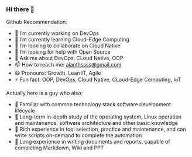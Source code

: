 ### Hi there 👋

<!--
**alanthssss/alanthssss** is a ✨ _special_ ✨ repository because its `README.md` (this file) appears on your GitHub profile.

Here are some ideas to get you started:
-->

Github Recommendation:

- 🔭 I’m currently working on DevOps
- 🌱 I’m currently learning Cloud-Edge Computing
- 👯 I’m looking to collaborate on Cloud Native 
- 🤔 I’m looking for help with Open Source
- 💬 Ask me about DevOps, CLoud Native, OOP
- 📫 How to reach me: alanthssss@gmail.com
- 😄 Pronouns: Growth, Lean IT, Agile
- ⚡ Fun fact: OOP, DevOps, Cloud Native, CLoud-Edge Computing, IoT

Actually here is a guy who also:

- 🎸 Familiar with common technology stack software development lifecycle
- 🥁 Long-term in-depth study of the operating system, Linux operation and maintenance, software architecture and other basic knowledge
- 🎹 Rich experience in tool selection, practice and maintenance, and can write scripts on-demand to complete the automation
- 🎺 Long experience in writing documents and reports, capable of completing Markdown, Wiki and PPT
